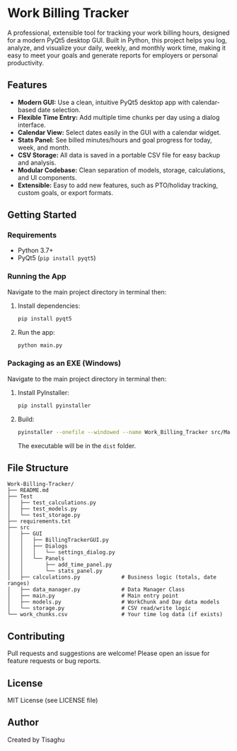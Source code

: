 
# Work Billing Tracker

A professional, extensible tool for tracking your work billing hours, designed for a modern PyQt5 desktop GUI. Built in Python, this project helps you log, analyze, and visualize your daily, weekly, and monthly work time, making it easy to meet your goals and generate reports for employers or personal productivity.

## Features

- **Modern GUI:** Use a clean, intuitive PyQt5 desktop app with calendar-based date selection.
- **Flexible Time Entry:** Add multiple time chunks per day using a dialog interface.
- **Calendar View:** Select dates easily in the GUI with a calendar widget.
- **Stats Panel:** See billed minutes/hours and goal progress for today, week, and month.
- **CSV Storage:** All data is saved in a portable CSV file for easy backup and analysis.
- **Modular Codebase:** Clean separation of models, storage, calculations, and UI components.
- **Extensible:** Easy to add new features, such as PTO/holiday tracking, custom goals, or export formats.

## Getting Started

### Requirements
- Python 3.7+
- PyQt5 (`pip install pyqt5`)


### Running the App
Navigate to the main project directory in terminal then:
1. Install dependencies:
   ```sh
   pip install pyqt5
   ```
2. Run the app:
   ```sh
   python main.py
   ```


### Packaging as an EXE (Windows)
Navigate to the main project directory in terminal then:
1. Install PyInstaller:
   ```sh
   pip install pyinstaller
   ```
2. Build:
   ```sh
   pyinstaller --onefile --windowed --name Work_Billing_Tracker src/Main.py
   ```
   The executable will be in the `dist` folder.


## File Structure
```
Work-Billing-Tracker/
├── README.md
├── Test
│   ├── test_calculations.py
│   ├── test_models.py
│   └── test_storage.py
├── requirements.txt
├── src
│   ├── GUI
│   │   ├── BillingTrackerGUI.py
│   │   ├── Dialogs
│   │   │   └── settings_dialog.py
│   │   └── Panels
│   │       ├── add_time_panel.py
│   │       └── stats_panel.py
│   ├── calculations.py             # Business logic (totals, date ranges)
│   ├── data_manager.py             # Data Manager Class
│   ├── main.py                     # Main entry point
│   ├── models.py                   # WorkChunk and Day data models
│   └── storage.py                  # CSV read/write logic
└── work_chunks.csv                 # Your time log data (if exists)
```


## Contributing
Pull requests and suggestions are welcome! Please open an issue for feature requests or bug reports.

## License
MIT License (see LICENSE file)

## Author
Created by Tisaghu 

